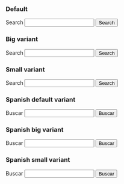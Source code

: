 
<h3 class="site-preview-heading">Default</h3>
<section aria-label="Default search component">
  <form class="usa-search" role="search">
    <label class="usa-sr-only" for="search-field-search-field"> Search </label>
    <input
      class="usa-input"
      id="search-field-search-field"
      type="search"
      name="search"
    />
    <button class="usa-button" type="submit">
      <span class="usa-search__submit-text">Search</span>
    </button>
  </form>
</section>

<h3 class="site-preview-heading">Big variant</h3>
<section aria-label="Big search component">
  <form class="usa-search usa-search--big" role="search">
    <label class="usa-sr-only" for="search-field-en-big"> Search </label>
    <input
      class="usa-input"
      id="search-field-en-big"
      type="search"
      name="search"
    />
    <button class="usa-button" type="submit">
      <span class="usa-search__submit-text">Search</span>
    </button>
  </form>
</section>

<h3 class="site-preview-heading">Small variant</h3>
<section aria-label="Small search component">
  <form class="usa-search usa-search--small" role="search">
    <label class="usa-sr-only" for="search-field-en-small"> Search </label>
    <input
      class="usa-input"
      id="search-field-en-small"
      type="search"
      name="search"
    />
    <button class="usa-button" type="submit">
      <span class="usa-sr-only">Search</span>
    </button>
  </form>
</section>

<h3 class="site-preview-heading">Spanish default variant</h3>
<section aria-label="Default (Spanish) search component">
  <form class="usa-search" role="search">
    <label class="usa-sr-only" for="search-field-es"> Buscar </label>
    <input class="usa-input" id="search-field-es" type="search" name="search" />
    <button class="usa-button" type="submit">
      <span class="usa-search__submit-text">Buscar</span>
    </button>
  </form>
</section>

<h3 class="site-preview-heading">Spanish big variant</h3>
<section aria-label="Big (Spanish) search component">
  <form class="usa-search usa-search--big" role="search">
    <label class="usa-sr-only" for="search-field-es-big"> Buscar </label>
    <input
      class="usa-input"
      id="search-field-es-big"
      type="search"
      name="search"
    />
    <button class="usa-button" type="submit">
      <span class="usa-search__submit-text">Buscar</span>
    </button>
  </form>
</section>

<h3 class="site-preview-heading">Spanish small variant</h3>
<section aria-label="Small (Spanish) search component">
  <form class="usa-search usa-search--small" role="search">
    <label class="usa-sr-only" for="search-field-es-small"> Buscar </label>
    <input
      class="usa-input"
      id="search-field-es-small"
      type="search"
      name="search"
    />
    <button class="usa-button" type="submit">
      <span class="usa-sr-only">Buscar</span>
    </button>
  </form>
</section>